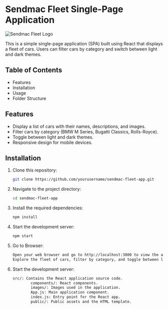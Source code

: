 # Sendmac Fleet Single-Page Application

![Sendmac Fleet Logo](images/logo.svg)

This is a simple single-page application (SPA) built using React that displays a fleet of cars. Users can filter cars by category and switch between light and dark themes.

## Table of Contents

- Features
- Installation
- Usage
- Folder Structure


## Features

- Display a list of cars with their names, descriptions, and images.
- Filter cars by category (BMW M Series, Bugatti Classics, Rolls-Royce).
- Toggle between light and dark themes.
- Responsive design for mobile devices.

## Installation

1. Clone this repository:

   ```bash
   git clone https://github.com/yourusername/sendmac-fleet-app.git

2. Navigate to the project directory:

   ```bash
   cd sendmac-fleet-app

3. Install the required dependencies:

   ```bash
   npm install

4. Start the development server:

   ```bash
   npm start
   
5. Go to Browser:

   ```bash
   Open your web browser and go to http://localhost:3000 to view the application.
   Explore the fleet of cars, filter by category, and toggle between light and dark themes.

4. Start the development server:

   ```bash
   src/: Contains the React application source code.
           components/: React components.
           images/: Images used in the application.
           App.js: Main application component.
           index.js: Entry point for the React app.
           public/: Public assets and the HTML template.
   
   